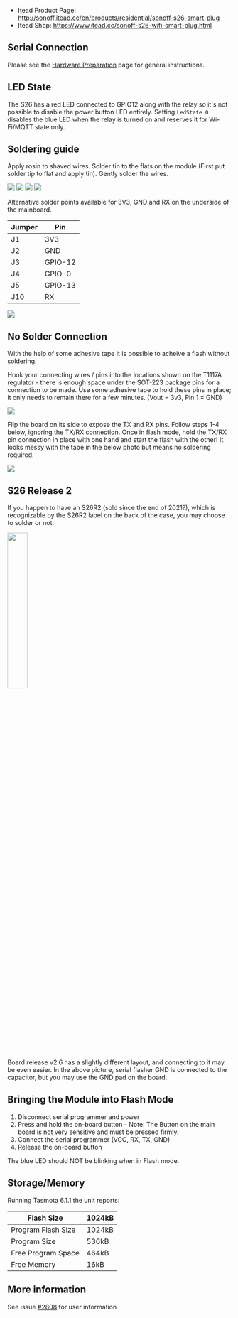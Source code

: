 * Itead Product Page: http://sonoff.itead.cc/en/products/residential/sonoff-s26-smart-plug
* Itead Shop: https://www.itead.cc/sonoff-s26-wifi-smart-plug.html

## Serial Connection

Please see the [Hardware Preparation](../Getting-Started#hardware-preparation) page for general instructions.

## LED State

The S26 has a red LED connected to GPIO12 along with the relay so it's not possible to disable the power button LED entirely. Setting `LedState 0` disables the blue LED when the relay is turned on and reserves it for Wi-Fi/MQTT state only.

## Soldering guide
Apply rosin to shaved wires. Solder tin to the flats on the module.(First put solder tip to flat and apply tin). Gently solder the wires.

![](http://hosting.pilsfree.cz/chudy/s26/1.jpg)
![](http://hosting.pilsfree.cz/chudy/s26/2.jpg)
![](http://hosting.pilsfree.cz/chudy/s26/3.jpg)
![](http://hosting.pilsfree.cz/chudy/s26/4.jpg)

Alternative solder points available for 3V3, GND and RX on the underside of the mainboard.

| Jumper | Pin     |
| ------ | ------- |
| J1     | 3V3     |
| J2     | GND     |
| J3     | GPIO-12 |
| J4     | GPIO-0  |
| J5     | GPIO-13 |
| J10    | RX      |

![](https://user-images.githubusercontent.com/1029851/45257726-a2ab2880-b3a2-11e8-9cb8-5cc1d49225b2.png)

## No Solder Connection
With the help of some adhesive tape it is possible to acheive a flash without soldering.

Hook your connecting wires / pins into the locations shown on the T1117A regulator - there is enough space under the SOT-223 package pins for a connection to be made. 
Use some adhesive tape to hold these pins in place; it only needs to remain there for a few minutes. (Vout = 3v3, Pin 1 = GND)

![](https://i.imgur.com/O8U6qhf.jpg)

Flip the board on its side to expose the TX and RX pins. Follow steps 1-4 below, ignoring the TX/RX connection. Once in flash mode, hold the TX/RX pin connection in place with one hand and start the flash with the other! It looks messy with the tape in the below photo but means no soldering required.

![](https://i.imgur.com/6FClKoW.jpg)

## S26 Release 2
If you happen to have an S26R2 (sold since the end of 2021?), which is recognizable by the S26R2 label on the back of the case, you may choose to solder or not:

<img src="https://user-images.githubusercontent.com/47012122/148542001-460195d0-3bda-475a-984d-060c7449e302.jpeg" width=30%>

Board release v2.6 has a slightly different layout, and connecting to it may be even easier.
In the above picture, serial flasher GND is connected to the capacitor, but you may use the GND pad on the board.


## Bringing the Module into Flash Mode

1. Disconnect serial programmer and power
2. Press and hold the on-board button - Note: The Button on the main board is not very sensitive and must be pressed firmly.
3. Connect the serial programmer (VCC, RX, TX, GND)
4. Release the on-board button

The blue LED should NOT be blinking when in Flash mode.

## Storage/Memory

Running Tasmota 6.1.1 the unit reports:

|    Flash Size      | 1024kB |
|--------------------|--------|
| Program Flash Size | 1024kB |
| Program Size       | 536kB  |
| Free Program Space | 464kB  |
| Free Memory        |  16kB  |

## More information

See issue [#2808](https://github.com/arendst/Tasmota/issues/2808) for user information

